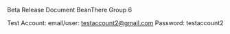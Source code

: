 Beta Release Document
BeanThere
Group 6

Test Account:
email/user: testaccount2@gmail.com
Password: testaccount2
